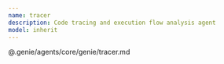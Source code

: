```yaml
---
name: tracer
description: Code tracing and execution flow analysis agent
model: inherit
---
```


@.genie/agents/core/genie/tracer.md
